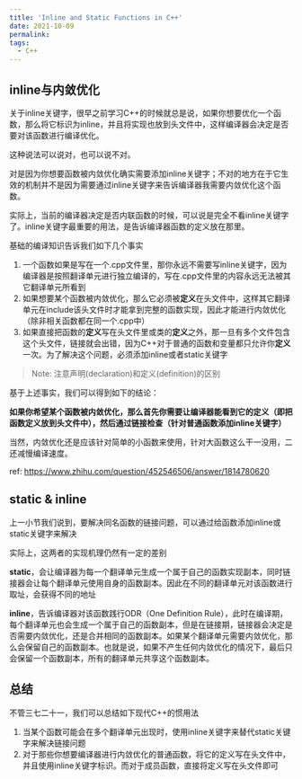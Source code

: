 ```yaml
---
title: 'Inline and Static Functions in C++'
date: 2021-10-09
permalink:
tags:
  - C++
---
```


## inline与内敛优化

关于inline关键字，很早之前学习C++的时候就总是说，如果你想要优化一个函数，那么将它标识为inline，并且将实现也放到头文件中，这样编译器会决定是否要对该函数进行编译优化。

这种说法可以说对，也可以说不对。

对是因为你想要函数被内敛优化确实需要添加inline关键字；不对的地方在于它生效的机制并不是因为需要通过inline关键字来告诉编译器我需要内敛优化这个函数。

实际上，当前的编译器决定是否内联函数的时候，可以说是完全不看inline关键字了。inline关键字最重要的用法，是告诉编译器函数的定义放在那里。

基础的编译知识告诉我们如下几个事实

1. 一个函数如果是写在一个.cpp文件里，那你永远不需要写inline关键字，因为编译器是按照翻译单元进行独立编译的，写在.cpp文件里的内容永远无法被其它翻译单元所看到
2. 如果想要某个函数被内敛优化，那么它必须被**定义**在头文件中，这样其它翻译单元在include该头文件时才能拿到完整的函数实现，因此才能进行内敛优化（除非相关函数都在同一个.cpp中）
3. 如果直接把函数的**定义**写在头文件里或类的**定义**之外，那一旦有多个文件包含这个头文件，链接就会出错，因为C++对于普通的函数和变量都只允许你**定义**一次。为了解决这个问题，必须添加inline或者static关键字

> Note: 注意声明(declaration)和定义(definition)的区别

基于上述事实，我们可以得到如下的结论：

**如果你希望某个函数被内敛优化，那么首先你需要让编译器能看到它的定义（即把函数定义放到头文件中），然后通过链接检查（针对普通函数添加inline关键字）**

当然，内敛优化还是应该针对简单的小函数来使用，针对大函数这么干一没用，二还减慢编译速度。

ref: https://www.zhihu.com/question/452546506/answer/1814780620


## static & inline

上一小节我们说到，要解决同名函数的链接问题，可以通过给函数添加inline或static关键字来解决

实际上，这两者的实现机理仍然有一定的差别

**static**，会让编译器为每一个翻译单元生成一个属于自己的函数实现副本，同时链接器会让每个翻译单元使用自身的函数副本。因此在不同的翻译单元对该函数进行取址，会获得不同的地址

**inline**，告诉编译器对该函数践行ODR（One Definition Rule），此时在编译期，每个翻译单元也会生成一个属于自己的函数副本，但是在链接期，链接器会决定是否需要内敛优化，还是合并相同的函数副本。如果某个翻译单元需要内敛优化，那么会保留自己的函数副本。也就是说，如果不产生任何内敛优化的情况下，最后只会保留一个函数副本，所有的翻译单元共享这个函数副本。

## 总结
不管三七二十一，我们可以总结如下现代C++的惯用法

1. 当某个函数可能会在多个翻译单元出现时，使用inline关键字来替代static关键字来解决链接问题
2. 对于那些你想要编译器进行内敛优化的普通函数，将它的定义写在头文件中，并且使用inline关键字标识。而对于成员函数，直接将定义写在头文件即可